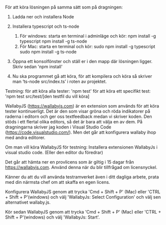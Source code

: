 För att köra lösningen på samma sätt som på dragningen:

1. Ladda ner och installera Node
2. Installera typescript och ts-node

   1. För windows:
      starta en terminal i adminläge och kör:
      npm install -g typescript
      npm install -g ts-node
   2. För Mac:
      starta en terminal och kör:
      sudo npm install -g typescript
      sudo npm install -g ts-node

3. Öppna ett konsolfönster och ställ er i den mapp där lösningen ligger. Skriv sedan 'npm install'

4. Nu ska programmet gå att köra, för att kompilera och köra så skriver man ‘ts-node src/index.ts’ i roten av projektet.

Testning:
för att köra alla tester: 'npm test'
för att köra ett specifikt test: 'npm test src/test/[den testfil du vill köra]

WallabyJS (https://wallabyjs.com) är en extension som används för att köra tester kontinuerligt. Det är den som visar gröna och röda indikatorer på raderna i editorn och ger oss textfeedback medan vi skriver koden. Den stöds i ett flertal olika editors, så det är bara att välja en av dem. På dragningarna skriver jag koden i Visual Studio Code (https://code.visualstudio.com/). Men det går att konfigurera wallaby ihop med andra editorer.

Om man vill köra WallabyJS för testning:
Installera extensionen WallabyJs i visual studio code. (Eller den editor du föredrar)

Det går att hämta ner en provlicens som är giltig i 15 dagar från https://wallabyjs.com. Använd denna när du blir tillfrågad om licensnyckel.

Känner du att du vill använda testramverket även i ditt dagliga arbete, prata med din närmsta chef om att skaffa en egen licens.

Konfigurera WallabyJS genom att trycka 'Cmd + Shift + P' (Mac) eller 'CTRL + Shift + P'(windows) och välj 'WallabyJs: Select Configuration' och välj sen alternativet wallaby.js.

Kör sedan WallabyJS genom att trycka 'Cmd + Shift + P' (Mac) eller 'CTRL + Shift + P'(windows) och välj 'WallabyJs: Start'.
